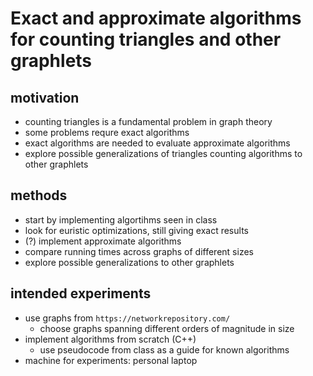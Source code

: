 # Exact and approximate algorithms for counting triangles and other graphlets


## motivation

- counting triangles is a fundamental problem in graph theory
- some problems requre exact algorithms
- exact algorithms are needed to evaluate approximate algorithms
- explore possible generalizations of triangles counting algorithms to other graphlets


## methods

- start by implementing algortihms seen in class
- look for euristic optimizations, still giving exact results
- (?) implement approximate algorithms
- compare running times across graphs of different sizes
- explore possible generalizations to other graphlets


## intended experiments

- use graphs from `https://networkrepository.com/`
    - choose graphs spanning different orders of magnitude in size
- implement algorithms from scratch (C++)
    - use pseudocode from class as a guide for known algorithms
- machine for experiments: personal laptop


